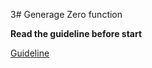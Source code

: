 3# Generage Zero function

**Read the guideline before start**

[Guideline](https://github.com/mate-academy/js_task-guideline/blob/master/README.md)
